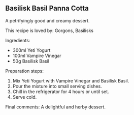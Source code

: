 ## Basilisk Basil Panna Cotta

A petrifyingly good and creamy dessert.

This recipe is loved by: Gorgons, Basilisks

Ingredients:

* 300ml Yeti Yogurt
* 100ml Vampire Vinegar
* 50g Basilisk Basil

Preparation steps:

1. Mix Yeti Yogurt with Vampire Vinegar and Basilisk Basil.
2. Pour the mixture into small serving dishes.
3. Chill in the refrigerator for 4 hours or until set.
4. Serve cold.

Final comments: A delightful and herby dessert.

